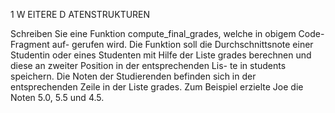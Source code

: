 1 W EITERE D ATENSTRUKTUREN

Schreiben Sie eine Funktion compute_final_grades, welche in obigem Code-Fragment auf- gerufen wird. Die Funktion soll die Durchschnittsnote einer Studentin oder eines Studenten mit Hilfe der Liste grades berechnen und diese an zweiter Position in der entsprechenden Lis- te in students speichern. Die Noten der Studierenden befinden sich in der entsprechenden Zeile in der Liste grades. Zum Beispiel erzielte Joe die Noten 5.0, 5.5 und 4.5.
